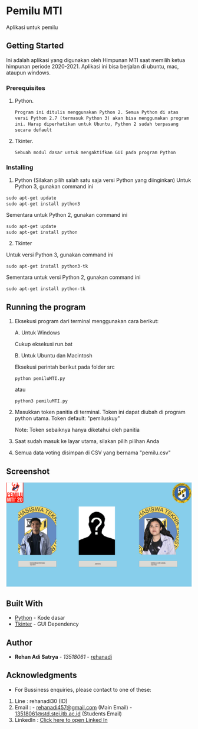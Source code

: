 # Pemilu MTI

Aplikasi untuk pemilu

## Getting Started

Ini adalah aplikasi yang digunakan oleh Himpunan MTI saat memilih ketua himpunan periode 2020-2021. 
Aplikasi ini bisa berjalan di ubuntu, mac, ataupun windows.

### Prerequisites

1. Python. 
   ```
   Program ini ditulis menggunakan Python 2. Semua Python di atas versi Python 2.7 (termasuk Python 3) akan bisa menggunakan program ini. Harap diperhatikan untuk Ubuntu, Python 2 sudah terpasang secara default
   ```
2. Tkinter.
   ```
   Sebuah modul dasar untuk mengaktifkan GUI pada program Python
   ```

### Installing

1. Python (Silakan pilih salah satu saja versi Python yang diinginkan)
Untuk Python 3, gunakan command ini

```
sudo apt-get update
sudo apt-get install python3
```

Sementara untuk Python 2, gunakan command ini

```
sudo apt-get update
sudo apt-get install python
```
2. Tkinter

Untuk versi Python 3, gunakan command ini

```
sudo apt-get install python3-tk
```

Sementara untuk versi Python 2, gunakan command ini

```
sudo apt-get install python-tk
```



## Running the program

1. Eksekusi program dari terminal menggunakan cara berikut:

   A. Untuk Windows
   
   Cukup eksekusi run.bat

   B. Untuk Ubuntu dan Macintosh
   
   Eksekusi perintah berikut pada folder src

   ```
   python pemiluMTI.py
   ```
   
   atau
   
   ```
   python3 pemiluMTI.py
   ```

2. Masukkan token panitia di terminal. Token ini dapat diubah di program python utama. 
   Token default: "pemiluskuy"

   Note: Token sebaiknya hanya diketahui oleh panitia

3. Saat sudah masuk ke layar utama, silakan pilih pilihan Anda
4. Semua data voting disimpan di CSV yang bernama "pemilu.csv"

## Screenshot

![Layar utama aplikasi](Screenshot.png)

## Built With

* [Python](https://docs.python.org/3/) - Kode dasar
* [Tkinter](https://docs.python.org/2/library/tkinter.html) - GUI Dependency

## Author

* **Rehan Adi Satrya** - *13518061* - [rehanadi](https://github.com/rehanadi30)

## Acknowledgments

* For Bussiness enquiries, please contact to one of these:
1. Line : rehanadi30 (ID)
2. Email :  - rehanadi457@gmail.com (Main Email)
            - 13518061@std.stei.itb.ac.id (Students Email)
3. LinkedIn : [Click here to open Linked In](https://www.linkedin.com/in/rehan-adi/)
